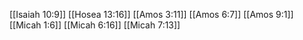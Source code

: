 [[Isaiah 10:9]]
[[Hosea 13:16]]
[[Amos 3:11]]
[[Amos 6:7]]
[[Amos 9:1]]
[[Micah 1:6]]
[[Micah 6:16]]
[[Micah 7:13]]
